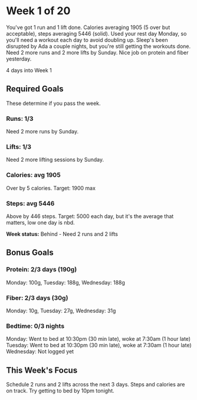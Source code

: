 # Week 1 of 20

You've got 1 run and 1 lift done. Calories averaging 1905 (5 over but acceptable), steps averaging 5446 (solid). Used your rest day Monday, so you'll need a workout each day to avoid doubling up. Sleep's been disrupted by Ada a couple nights, but you're still getting the workouts done. Need 2 more runs and 2 more lifts by Sunday. Nice job on protein and fiber yesterday.

4 days into Week 1

## Required Goals

These determine if you pass the week.

### Runs: 1/3

Need 2 more runs by Sunday.

### Lifts: 1/3

Need 2 more lifting sessions by Sunday.

### Calories: avg 1905

Over by 5 calories. Target: 1900 max

### Steps: avg 5446

Above by 446 steps. Target: 5000 each day, but it's the average that matters, low one day is nbd.

**Week status:** Behind - Need 2 runs and 2 lifts

## Bonus Goals

### Protein: 2/3 days (190g)

Monday: 100g, Tuesday: 188g, Wednesday: 188g

### Fiber: 2/3 days (30g)

Monday: 10g, Tuesday: 27g, Wednesday: 31g

### Bedtime: 0/3 nights

Monday: Went to bed at 10:30pm (30 min late), woke at 7:30am (1 hour late)
Tuesday: Went to bed at 10:30pm (30 min late), woke at 7:30am (1 hour late)
Wednesday: Not logged yet

## This Week's Focus

Schedule 2 runs and 2 lifts across the next 3 days. Steps and calories are on track. Try getting to bed by 10pm tonight.